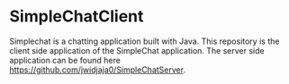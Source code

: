 # SimpleChatClient

Simplechat is a chatting application built with Java. This repository is the client side application of the SimpleChat application. The server side application can be found here https://github.com/jwidjaja0/SimpleChatServer.
